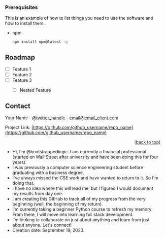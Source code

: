 <a name="readme-top"></a>

### Prerequisites

This is an example of how to list things you need to use the software and how to install them.
* npm
  ```sh
  npm install npm@latest -g
  ```




## Roadmap

- [ ] Feature 1
- [ ] Feature 2
- [ ] Feature 3
    - [ ] Nested Feature




## Contact

Your Name - [@twitter_handle](https://twitter.com/twitter_handle) - email@email_client.com

Project Link: [https://github.com/github_username/repo_name](https://github.com/github_username/repo_name)

<p align="right">(<a href="#readme-top">back to top</a>)</p>




- Hi, I’m @bootstrappedlogic. I am currently a financial professional (started on Wall Street after university and have been doing this for four years).
- I was previously a computer science engineering student before graduating with a business degree.
- I've always missed the CSE work and have wanted to return to it. So I'm doing that.
- I have no idea where this will lead me, but I figured I would document my results from day one.
- I am creating this GitHub to track all of my progress from the very beginning (well, the beginning of my return).
- I’m currently taking a beginner Python course to refresh my memory. From there, I will move into learning full stack development.
- I’m looking to collaborate on just about anything and learn from just about anyone. Let's connect!
- Creation date: September 19, 2023.

<!---
bootstrappedlogic/bootstrappedlogic is a ✨ special ✨ repository because its `README.md` (this file) appears on your GitHub profile.
You can click the Preview link to take a look at your changes.
--->
